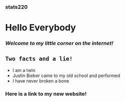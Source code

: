 ### stats220
# **Hello Everybody** 
### *Welcome to my little corner on the internet!* 
## `Two facts and a lie!`

* I am a twin 
* Justin Bieber came to my old school and performed 
* I have never broken a bone

### Here is a link to my new website! 


